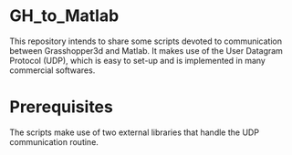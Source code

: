 # GH_to_Matlab
This repository intends to share some scripts devoted to communication between Grasshopper3d and Matlab.
It makes use of the User Datagram Protocol (UDP), which is easy to set-up and is implemented in many commercial softwares.

# Prerequisites
The scripts make use of two external libraries that handle the UDP communication routine.
